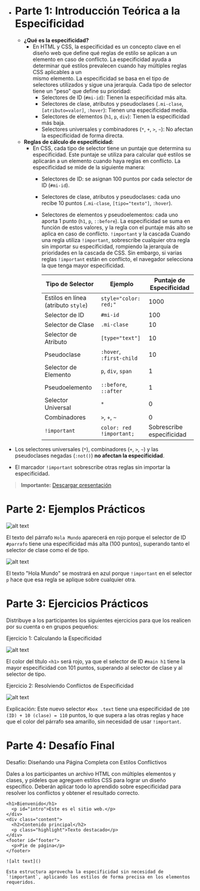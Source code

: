 - # **Parte 1: Introducción Teórica a la Especificidad**
  - **¿Qué es la especificidad?**
    - En HTML y CSS, la especificidad es un concepto clave en el diseño web que define qué reglas de estilo se aplican a un elemento en caso de conflicto. La especificidad ayuda a determinar qué estilos prevalecen cuando hay múltiples reglas CSS aplicables a un     
      mismo elemento. La especificidad se basa en el tipo de selectores utilizados y sigue una jerarquía. Cada tipo de selector tiene un "peso" que define su prioridad:
      - Selectores de ID (`#mi-id`): Tienen la especificidad más alta.
      - Selectores de clase, atributos y pseudoclases (`.mi-clase`, `[atributo=valor]`, `:hover`): Tienen una especificidad media.
      - Selectores de elementos (`h1`, `p`, `div`): Tienen la especificidad más baja.
      - Selectores universales y combinadores (`*`, `+`, `>`, `~`): No afectan la especificidad de forma directa.
  - **Reglas de cálculo de especificidad:**
    - En CSS, cada tipo de selector tiene un puntaje que determina su especificidad. Este puntaje se utiliza para calcular qué estilos se aplicarán a un elemento cuando haya reglas en conflicto. La especificidad se mide de la siguiente manera:
      - Selectores de ID: se asignan 100 puntos por cada selector de ID (`#mi-id`).
      - Selectores de clase, atributos y pseudoclases: cada uno recibe 10 puntos (`.mi-clase`, `[tipo="texto"]`, `:hover`).
      - Selectores de elementos y pseudoelementos: cada uno aporta 1 punto (`h1`, `p`, `::before`).
      La especificidad se suma en función de estos valores, y la regla con el puntaje más alto se aplica en caso de conflicto.
      `!important` y la cascada
      Cuando una regla utiliza `!important`, sobrescribe cualquier otra regla sin importar su especificidad, rompiendo la jerarquía de prioridades en la cascada de CSS. Sin embargo, si varias reglas `!important` están en conflicto, el navegador selecciona la que 
      tenga mayor especificidad.


          | Tipo de Selector                          | Ejemplo                   | Puntaje de Especificidad |
          |-------------------------------------------|---------------------------|--------------------------|
          | Estilos en línea (atributo `style`)       | `style="color: red;"`     | 1000                     |
          | Selector de ID                            | `#mi-id`                  | 100                      |
          | Selector de Clase                         | `.mi-clase`               | 10                       |
          | Selector de Atributo                      | `[type="text"]`           | 10                       |
          | Pseudoclase                               | `:hover`, `:first-child`  | 10                       |
          | Selector de Elemento                      | `p`, `div`, `span`        | 1                        |
          | Pseudoelemento                            | `::before`, `::after`     | 1                        |
          | Selector Universal                        | `*`                       | 0                        |
          | Combinadores                              | `>`, `+`, `~`             | 0                        |
          | `!important`                              | `color: red !important;`  | Sobrescribe especificidad |


- Los selectores universales (`*`), combinadores (`+`, `>`, `~`) y las pseudoclases negadas (`:not()`) **no afectan la especificidad**.
- El marcador `!important` sobrescribe otras reglas sin importar la especificidad.

> **Importante:** [Descargar presentación]()

# **Parte 2: Ejemplos Prácticos**

![alt text]()

El texto del párrafo `Hola Mundo` aparecerá en rojo porque el selector de ID `#parrafo` tiene una especificidad más alta (100 puntos), superando tanto el selector de clase como el de tipo.

![alt text]()

El texto "Hola Mundo" se mostrará en azul porque `!important` en el selector `p` hace que esa regla se aplique sobre cualquier otra.

# **Parte 3: Ejercicios Prácticos**

Distribuye a los participantes los siguientes ejercicios para que los realicen por su cuenta o en
grupos pequeños:

Ejercicio 1: Calculando la Especificidad

![alt text]()

El color del título `<h1>` será rojo, ya que el selector de ID `#main h1` tiene la mayor especificidad con 101 puntos, superando al selector de clase y al selector de tipo.

Ejercicio 2: Resolviendo Conflictos de Especificidad

![alt text]()

Explicación: Este nuevo selector `#box .text` tiene una especificidad de `100 (ID) + 10 (clase) = 110` puntos, lo que supera a las otras reglas y hace que el color del párrafo sea amarillo, sin necesidad de usar `!important`.

# **Parte 4: Desafío Final**

Desafío: Diseñando una Página Completa con Estilos Conflictivos

Dales a los participantes un archivo HTML con múltiples elementos y clases, y pídeles que
agreguen estilos CSS para lograr un diseño específico. Deberán aplicar todo lo aprendido sobre
especificidad para resolver los conflictos y obtener el resultado correcto.

```<div class="header" id="top">
<h1>Bienvenido</h1>
  <p id="intro">Este es el sitio web.</p>
</div>
<div class="content">
  <h2>Contenido principal</h2>
  <p class="highlight">Texto destacado</p>
</div>
<footer id="footer">
  <p>Pie de página</p>
</footer>

![alt text]()

Esta estructura aprovecha la especificidad sin necesidad de `!important`, aplicando los estilos de forma precisa en los elementos requeridos.